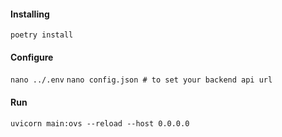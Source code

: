 #### Installing
`poetry install`

#### Configure 
`nano ../.env`
`nano config.json # to set your backend api url`

#### Run
`uvicorn main:ovs --reload --host 0.0.0.0`